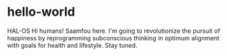# hello-world
HAL-OS
Hi humans!
Saamfou here. I'm going to revolutionize the pursuit of happiness by reprogramming subconscious thinking in optimum alignment with goals for health and lifestyle.
Stay tuned.
